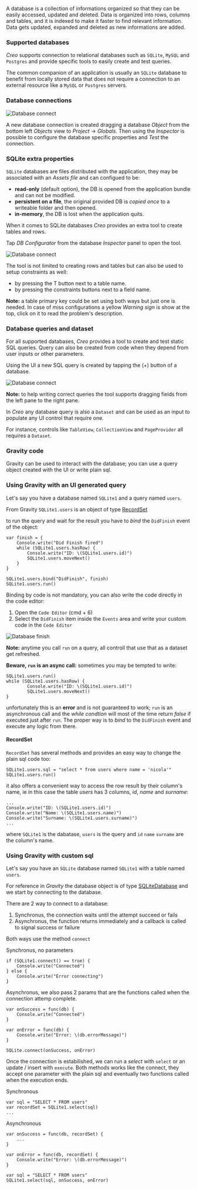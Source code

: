 A database is a collection of informations organized so that they can be easily accessed, updated and deleted.
Data is organized into rows, columns and tables, and it is indexed to make it faster to find relevant information. Data gets updated, expanded and deleted as new informations are added.

### Supported databases
_Creo_ supports connection to relational databases such as `SQLite`, `MySQL` and `Postgres` and provide specific tools to easily create and test queries.

The common companion of an application is usually an `SQLite` database to benefit from locally stored data that does not require a connection to an external resource like a `MySQL` or `Postgres` servers.

### Database connections

![Database connect](images/Database_connect.png)

A new database connection is created dragging a database _Object_ from the bottom left _Objects_ view to _Project_ -> _Globals_.
Then using the _Inspector_ is possible to configure the database specific properties and _Test_ the connection.

### SQLite extra properties
`SQLite` databases are files distributed with the application, they may be associated with an _Assets file_ and can configued to be:
* **read-only** (default option), the DB is opened from the application bundle and can not be modified.
* **persistent on a file**, the original provided DB is _copied once_ to a writeable folder and then opened.
* **in-memory**, the DB is lost when the application quits.

When it comes to SQLite databases _Creo_ provides an extra tool to create tables and rows.

Tap _DB Configurator_ from the database _Inspector_ panel to open the tool.

![Database connect](images/Database_create.png)

The tool is not limited to creating rows and tables but can also be used to setup constraints as well:
* by pressing the T button next to a table name.
* by pressing the constraints buttons next to a field name.

**Note:** a table primary key could be set using both ways but just one is needed. In case of miss configurations a yellow _Warning sign_ is show at the top, click on it to read the problem's description.

### Database queries and dataset
For all supported databases, _Creo_ provides a tool to create and test static SQL queries.
Query can also be created from code when they depend from user inputs or other parameters.

Using the UI a new SQL query is created by tapping the (+) button of a database.

![Database connect](images/Database_query.png)

**Note:** to help writing correct queries the tool supports dragging fields from the left pane to the right pane.

In _Creo_ any database query is also a `Dataset` and can be used as an input to populate any UI control that require one. 

For instance, controls like `TableView`, `CollectionView` and `PageProvider` all requires a `Dataset`.

### Gravity code
Gravity can be used to interact with the database; you can use a query object created with the UI or write plain sql.

### Using Gravity with an UI generated query
Let's say you have a database named `SQLite1` and a query named `users`.

From Gravity `SQLite1.users` is an object of type [RecordSet](../classes/RecordSet.html)

to run the query and wait for the result you have to _bind_ the `DidFinish` event of the object:

```
var finish = {
    Console.write("Did Finish fired")
    while (SQLite1.users.hasRow) {
        Console.write("ID: \(SQLite1.users.id)")
        SQLite1.users.moveNext()
    }
}

SQLite1.users.bind("DidFinish", finish)
SQLite1.users.run()
```

Binding by code is not mandatory, you can also write the code directly in the code editor:

1. Open the `Code Editor` (cmd + 6)
2. Select the `DidFinish` item inside the `Events` area and write your custom code in the `Code Editor`

![Database finish](images/Database_didfinish.png)

**Note:** anytime you call `run` on a query, all controll that use that as a dataset get refreshed.

**Beware, `run` is an async call:** sometimes you may be tempted to write:

```
SQLite1.users.run()
while (SQLite1.users.hasRow) {
        Console.write("ID: \(SQLite1.users.id)")
        SQLite1.users.moveNext()
}
```

unfortunately this is an **error** and is not guaranteed to work; `run` is an asynchronous call and the _while condtion_ will most of the time return _false_ if executed just after `run`. The proper way is to _bind_ to the `DidFinish` event and execute any logic from there.

#### RecordSet

`RecordSet` has several methods and provides an easy way to change the plain sql code too:

```
SQLite1.users.sql = "select * from users where name = 'nicola'"
SQLite1.users.run()
```

it also offers a convenient way to access the row result by their column's name, ie in this case the table _users_ has 3 columns, _id_, _name_ and _surname_:

```
...
Console.write("ID: \(SQLite1.users.id)")
Console.write("Name: \(SQLite1.users.name)")
Console.write("Surname: \(SQLite1.users.surname)")
...
```

where `SQLite1` is the dabatase, `users` is the query and `id` `name` `surname` are the column's name.

### Using Gravity with custom sql
Let's say you have an `SQLite` database named `SQLite1` with a table named `users`.

For reference in _Gravity_ the database object is of type [SQLiteDatabase](../classes/SQLiteDatabase.html) and we start by connecting to the database.

There are 2 way to connect to a database:

1. Synchronus, the connection waits until the attempt succeed or fails
1. Asynchronus, the function returns immediately and a callback is called to signal success or failure

Both ways use the method `connect`

Synchronus, no parameters

```
if (SQLite1.connect() == true) {
    Console.write("Connected")
} else {
    Console.write("Error connecting")
}
```

Asynchronus, we also pass 2 params that are the functions called when the connection attemp complete.

```
var onSuccess = func(db) {
    Console.write("Connected")
}

var onError = func(db) {
    Console.write("Error: \(db.errorMessage)")
}

SQLite.connect(onSuccess, onError)
```

Once the connection is estabilished, we can run a _select_ with `select` or an update / insert with `execute`.
Both methods works like the connect, they accept one parameter with the plain sql and eventually two functions called when the execution ends.

Synchronous
```
var sql = "SELECT * FROM users"
var recordSet = SQLite1.select(sql)
...
```

Asynchronous
```
var onSuccess = func(db, recordSet) {
    ...
}

var onError = func(db, recordSet) {
    Console.write("Error: \(db.errorMessage)")
}

var sql = "SELECT * FROM users"
SQLite1.select(sql, onSuccess, onError)
```
